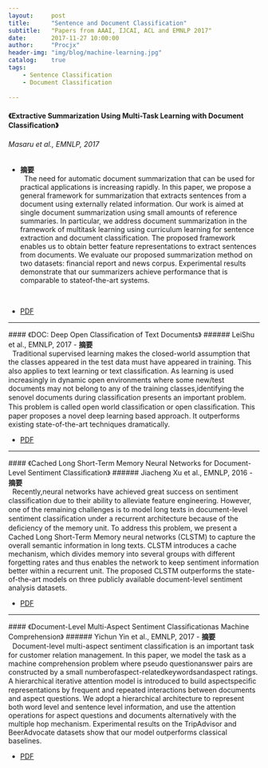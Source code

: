```yaml
---
layout:     post
title:      "Sentence and Document Classification"
subtitle:   "Papers from AAAI, IJCAI, ACL and EMNLP 2017"
date:       2017-11-27 10:00:00
author:     "Procjx"
header-img: "img/blog/machine-learning.jpg"
catalog:    true
tags:
    - Sentence Classification
    - Document Classification
    
---
```


#### 《Extractive Summarization Using Multi-Task Learning with Document Classiﬁcation》
###### Masaru et al., EMNLP, 2017
- <b>摘要</b><br/>
&nbsp; The need for automatic document summarization that can be used for practical applications is increasing rapidly. In this paper, we propose a general framework for summarization that extracts sentences from a document using externally related information. Our work is aimed at single document summarization using small amounts of reference summaries. In particular, we address document summarization in the framework of multitask learning using curriculum learning for sentence extraction and document classification. The proposed framework enables us to obtain better feature representations to extract sentences from documents. We evaluate our proposed summarization method on two datasets: financial report and news corpus. Experimental results demonstrate that our summarizers achieve performance that is comparable to stateof-the-art systems.
 <br/>
 
- [PDF](http://aclweb.org/anthology/D17-1222)

<hr>
#### 《DOC: Deep Open Classiﬁcation of Text Documents》
###### LeiShu et al., EMNLP, 2017
- <b>摘要</b><br/>
&nbsp; Traditional supervised learning makes the closed-world assumption that the classes appeared in the test data must have appeared in training. This also applies to text learning or text classiﬁcation. As learning is used increasingly in dynamic open environments where some new/test documents may not belong to any of the training classes,identifying the senovel documents during classiﬁcation presents an important problem. This problem is called open world classiﬁcation or open classiﬁcation. This paper proposes a novel deep learning based approach. It outperforms existing state-of-the-art techniques dramatically. 
 <br/>
 
- [PDF](http://www.aclweb.org/anthology/D/D17/D17-1313.pdf)

<hr>
#### 《Cached Long Short-Term Memory Neural Networks for Document-Level Sentiment Classiﬁcation》
###### Jiacheng Xu et al., EMNLP, 2016
- <b>摘要</b><br/>
&nbsp; Recently,neural networks have achieved great success on sentiment classiﬁcation due to their ability to alleviate feature engineering. However, one of the remaining challenges is to model long texts in document-level sentiment classiﬁcation under a recurrent architecture because of the deﬁciency of the memory unit. To address this problem, we present a Cached Long Short-Term Memory neural networks (CLSTM) to capture the overall semantic information in long texts. CLSTM introduces a cache mechanism, which divides memory into several groups with different forgetting rates and thus enables the network to keep sentiment information better within a recurrent unit. The proposed CLSTM outperforms the state-of-the-art models on three publicly available document-level sentiment analysis datasets.
 <br/>
 
- [PDF](http://www.aclweb.org/anthology/D/D16/D16-1172.pdf)

<hr>
#### 《Document-Level Multi-Aspect Sentiment Classiﬁcationas Machine Comprehension》
###### Yichun Yin et al., EMNLP, 2017
- <b>摘要</b><br/>
&nbsp; Document-level multi-aspect sentiment classiﬁcation is an important task for customer relation management. In this paper, we model the task as a machine comprehension problem where pseudo questionanswer pairs are constructed by a small numberofaspect-relatedkeywordsandaspect ratings. A hierarchical iterative attention model is introduced to build aspectspeciﬁc representations by frequent and repeated interactions between documents and aspect questions. We adopt a hierarchical architecture to represent both word level and sentence level information, and use the attention operations for aspect questions and documents alternatively with the multiple hop mechanism. Experimental results on the TripAdvisor and BeerAdvocate datasets show that our model outperforms classical baselines. 
 <br/>
 
- [PDF](www.aclweb.org/anthology/D/D17/D17-1216.pdf)

